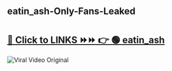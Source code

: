 
 ## eatin_ash-Only-Fans-Leaked

# <h2><a href="https://clipsfans.com/eatin_ash&ref=git">🔗 Click to LINKS ⏩⏩ 👉 🟢 eatin_ash </a></h2>

<a href="https://clipsfans.com/eatin_ash&ref=git" rel="nofollow" data-target="animated-image.originalLink"><img src="https://i.ibb.co.com/xMMVF88/686577567.gif" alt="Viral Video Original" style="max-width: 100%; display: inline-block;" data-target="animated-image.originalImage"></a>
